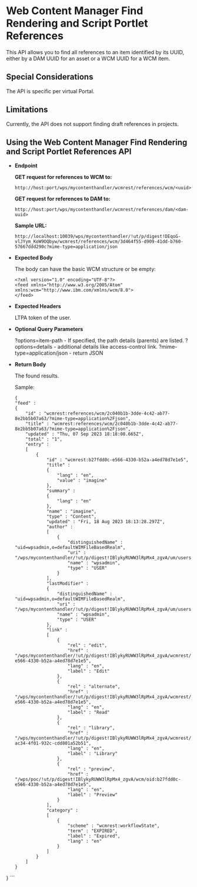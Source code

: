 # Web Content Manager Find Rendering and Script Portlet References

This API allows you to find all references to an item identified by its UUID, either by a DAM UUID for an asset or a WCM UUID for a WCM item.

## Special Considerations

The API is specific per virtual Portal.

## Limitations

Currently, the API does not support finding draft references in projects.

## Using the Web Content Manager Find Rendering and Script Portlet References API

-   **Endpoint**

    **GET request for references to WCM to:**

    ```
    http://host:port/wps/mycontenthandler/wcmrest/references/wcm/<uuid>
    ```

    **GET request for references to DAM to:**

    ```
    http://host:port/wps/mycontenthandler/wcmrest/references/dam/<dam-uuid>
    ```

    **Sample URL:**

    ```
    http://localhost:10039/wps/mycontenthandler/!ut/p/digest!DEqoG-vlJYym_KoW9OQbyw/wcmrest/references/wcm/3d464f55-d909-41dd-b760-57667ddd290c?mime-type=application/json
    ```


-   **Expected Body**

    The body can have the basic WCM structure or be empty:

    ```
    <?xml version="1.0" encoding="UTF-8"?>
    <feed xmlns="http://www.w3.org/2005/Atom" xmlns:wcm="http://www.ibm.com/xmlns/wcm/8.0">
    </feed>
    ```


-   **Expected Headers**

    LTPA token of the user. 

-   **Optional Query Parameters**

    ?options=item-path - If specified, the path details (parents) are listed.
    ?options=details - additional details like access-control link.
    ?mime-type=application/json - return JSON

-   **Return Body**

    The found results.

    Sample:

    ```
    {
    "feed" :
    {
        "id" : "wcmrest:references/wcm/2c040b1b-3dde-4c42-ab77-8e2bb5b07a63/?mime-type=application%2Fjson",
        "title" : "wcmrest:references/wcm/2c040b1b-3dde-4c42-ab77-8e2bb5b07a63/?mime-type=application%2Fjson",
        "updated" : "Thu, 07 Sep 2023 18:18:08.665Z",
        "total" : "1",
        "entry" :
        [
            {
                "id" : "wcmrest:b27fdd0c-e566-4330-b52a-a4ed78d7e1e5",
                "title" :
                {
                    "lang" : "en",
                    "value" : "imagine"
                },
                "summary" :
                {
                    "lang" : "en"
                },
                "name" : "imagine",
                "type" : "Content",
                "updated" : "Fri, 18 Aug 2023 18:13:28.297Z",
                "author" :
                [
                    {
                        "distinguishedName" : "uid=wpsadmin,o=defaultWIMFileBasedRealm",
                        "uri" : "/wps/mycontenthandler/!ut/p/digest!IBlykyRUWW3lRpMx4_zgvA/um/users/profiles/Z9eAeL1DAJRGCH9OEJM86O1CCJMG6OHD8JM8CKPCGJMGC1BEAMQC6G9PAJP8C63",
                        "name" : "wpsadmin",
                        "type" : "USER"
                    }
                ],
                "lastModifier" :
                {
                    "distinguishedName" : "uid=wpsadmin,o=defaultWIMFileBasedRealm",
                    "uri" : "/wps/mycontenthandler/!ut/p/digest!IBlykyRUWW3lRpMx4_zgvA/um/users/profiles/Z9eAeL1DAJRGCH9OEJM86O1CCJMG6OHD8JM8CKPCGJMGC1BEAMQC6G9PAJP8C63",
                    "name" : "wpsadmin",
                    "type" : "USER"
                },
                "link" :
                [
                    {
                        "rel" : "edit",
                        "href" : "/wps/mycontenthandler/!ut/p/digest!IBlykyRUWW3lRpMx4_zgvA/wcmrest/Content/b27fdd0c-e566-4330-b52a-a4ed78d7e1e5",
                        "lang" : "en",
                        "label" : "Edit"
                    },
                    {
                        "rel" : "alternate",
                        "href" : "/wps/mycontenthandler/!ut/p/digest!IBlykyRUWW3lRpMx4_zgvA/wcmrest/Content/b27fdd0c-e566-4330-b52a-a4ed78d7e1e5",
                        "lang" : "en",
                        "label" : "Read"
                    },
                    {
                        "rel" : "library",
                        "href" : "/wps/mycontenthandler/!ut/p/digest!IBlykyRUWW3lRpMx4_zgvA/wcmrest/Library/226f35d9-ac34-4f01-932c-cdd801a52b51",
                        "lang" : "en",
                        "label" : "Library"
                    },
                    {
                        "rel" : "preview",
                        "href" : "/wps/poc/!ut/p/digest!IBlykyRUWW3lRpMx4_zgvA/wcm/oid:b27fdd0c-e566-4330-b52a-a4ed78d7e1e5",
                        "lang" : "en",
                        "label" : "Preview"
                    }
                ],
                "category" :
                [
                    {
                        "scheme" : "wcmrest:workflowState",
                        "term" : "EXPIRED",
                        "label" : "Expired",
                        "lang" : "en"
                    }
                ]
            }
        ]
    }
}
    ```



